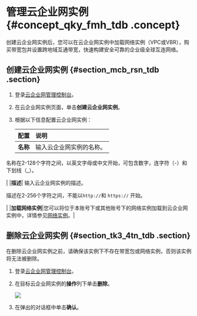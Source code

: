 # 管理云企业网实例 {#concept_qky_fmh_tdb .concept}

创建云企业网实例后，您可以在云企业网实例中加载网络实例（VPC或VBR），购买带宽包并设置跨地域互通带宽，快速构建安全可靠的企业级全球互连网络。

## 创建云企业网实例 {#section_mcb_rsn_tdb .section}

1.  登录[云企业网管理控制台](http://cen.console.aliyun.com/)。
2.  在云企业网实例页面，单击**创建云企业网实例**。
3.  根据以下信息配置云企业网实例：

    |配置|说明|
    |:-|:-|
    |**名称**| 输入云企业网实例的名称。

 名称在2-128个字符之间，以英文字母或中文开始，可包含数字，连字符（-）和下划线（\_）。

 |
    |**描述**| 输入云企业网实例的描述。

 描述在2-256个字符之间，不能以`http://`和 `https://` 开始。

 |
    |**加载网络实例**|您可以将位于本账号下或其他账号下的网络实例加载到云企业网实例中，详情参见[网络实例](cn.zh-CN/用户指南/网络实例.md#)。|


## 删除云企业网实例 {#section_tk3_4tn_tdb .section}

在删除云企业网实例之前，请确保该实例下不存在带宽包或网络实例，否则该实例将无法被删除。

1.  登录[云企业网管理控制台](http://cen.console.aliyun.com/)。
2.  在目标云企业网实例的**操作**列下单击**删除**。

    ![](http://static-aliyun-doc.oss-cn-hangzhou.aliyuncs.com/assets/img/3048/905_zh-CN.png)

3.  在弹出的对话框中单击**确认**。

